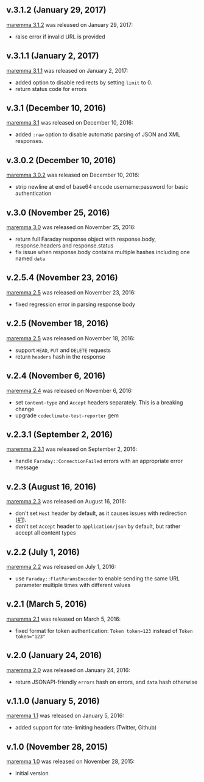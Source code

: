 ## v.3.1.2 (January 29, 2017)

[maremma 3.1.2](https://github.com/datacite/maremma/releases/tag/v.3.1.2) was released on January 29, 2017:

* raise error if invalid URL is provided

## v.3.1.1 (January 2, 2017)

[maremma 3.1.1](https://github.com/datacite/maremma/releases/tag/v.3.1.1) was released on January 2, 2017:

* added option to disable redirects by setting `limit` to 0.
* return status code for errors

## v.3.1 (December 10, 2016)

[maremma 3.1](https://github.com/datacite/maremma/releases/tag/v.3.1) was released on December 10, 2016:

* added `:raw` option to disable automatic parsing of JSON and XML responses.

## v.3.0.2 (December 10, 2016)

[maremma 3.0.2](https://github.com/datacite/maremma/releases/tag/v.3.0.2) was released on December 10, 2016:

* strip newline at end of base64 encode username:password for basic authentication

## v.3.0 (November 25, 2016)

[maremma 3.0](https://github.com/datacite/maremma/releases/tag/v.3.0) was released on November 25, 2016:

* return full Faraday response object with response.body, response.headers and response.status
* fix issue when response.body contains multiple hashes including one named `data`

## v.2.5.4 (November 23, 2016)

[maremma 2.5](https://github.com/datacite/maremma/releases/tag/v.2.5.4) was released on November 23, 2016:

* fixed regression error in parsing response body

## v.2.5 (November 18, 2016)

[maremma 2.5](https://github.com/datacite/maremma/releases/tag/v.2.5) was released on November 18, 2016:

* support `HEAD`, `PUT` and `DELETE` requests
* return `headers` hash in the response

## v.2.4 (November 6, 2016)

[maremma 2.4](https://github.com/datacite/maremma/releases/tag/v.2.4) was released on November 6, 2016:

* set `Content-type` and `Accept` headers separately. This is a breaking change
* upgrade `codeclimate-test-reporter` gem

## v.2.3.1 (September 2, 2016)

[maremma 2.3.1](https://github.com/datacite/maremma/releases/tag/v.2.3.1) was released on September 2, 2016:

* handle `Faraday::ConnectionFailed` errors with an appropriate error message

## v.2.3 (August 16, 2016)

[maremma 2.3](https://github.com/datacite/maremma/releases/tag/v.2.3) was released on August 16, 2016:

* don't set `Host` header by default, as it causes issues with redirection ([#1](https://github.com/datacite/maremma/issues/1)).
* don't set `Accept` header to `application/json` by default, but rather accept all content types

## v.2.2 (July 1, 2016)

[maremma 2.2](https://github.com/datacite/maremma/releases/tag/v.2.2) was released on July 1, 2016:

* use `Faraday::FlatParamsEncoder` to enable sending the same URL parameter multiple times with different values

## v.2.1 (March 5, 2016)

[maremma 2.1](https://github.com/datacite/maremma/releases/tag/v.2.1) was released on March 5, 2016:

* fixed format for token authentication: `Token token=123` instead of `Token token="123"`

## v.2.0 (January 24, 2016)

[maremma 2.0](https://github.com/datacite/maremma/releases/tag/v.2.0) was released on January 24, 2016:

* return JSONAPI-friendly `errors` hash on errors, and `data` hash otherwise

## v.1.1.0 (January 5, 2016)

[maremma 1.1](https://github.com/datacite/maremma/releases/tag/v.1.1.0) was released on January 5, 2016:

* added support for rate-limiting headers (Twitter, Github)

## v.1.0 (November 28, 2015)

[maremma 1.0](https://github.com/datacite/maremma/releases/tag/v.1.0) was released on November 28, 2015:

* initial version
